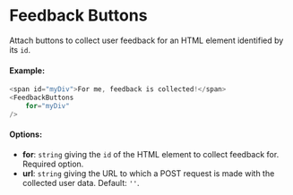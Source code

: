 # Feedback Buttons

Attach buttons to collect user feedback for an HTML element identified by its `id`.

#### Example:

``` js
<span id="myDiv">For me, feedback is collected!</span>
<FeedbackButtons
    for="myDiv"
/>
```

#### Options:

* __for__: `string` giving the `id` of the HTML element to collect feedback for. Required option.
* __url__: `string` giving the URL to which a POST request is made with the collected user data. Default: `''`.
